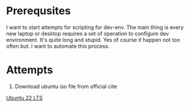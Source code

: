 # Prerequsites
I want to start attempts for scripting for dev-env. The main thing is every new laptop or desktop requires a set of operation to configure dev environment. It's quite long and stupid. Yes of course it happen not too often but. I want to automate this process. 

# Attempts

1. Download ubuntu iso file from official cite

[Ubuntu 22 LTS](https://releases.ubuntu.com/22.04.1/ubuntu-22.04.1-desktop-amd64.iso?_ga=2.51843945.1576195709.1673520811-839719946.1671634417)

